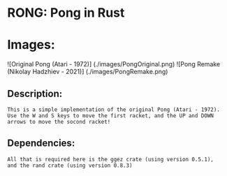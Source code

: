# RONG: Pong in Rust

# Images:
![Original Pong (Atari - 1972)] (./images/PongOriginal.png)
![Pong Remake (Nikolay Hadzhiev - 2021)] (./images/PongRemake.png)

## Description:

    This is a simple implementation of the original Pong (Atari - 1972).
    Use the W and S keys to move the first racket, and the UP and DOWN arrows to move the socond racket!

## Dependencies:
    All that is required here is the ggez crate (using version 0.5.1),
    and the rand crate (using version 0.8.3)